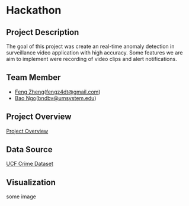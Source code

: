 # Hackathon
## Project Description
The goal of this project was create an real-time anomaly detection in surveillance video application with high accuracy. Some features we are aim to implement were recording of video clips and alert notifications.

## Team Member
- [Feng Zheng](https://github.com/FengZheng99)(fengz4dt@gmail.com)
- [Bao Ngo](https://github.com/Bao-Thien-Ngo)(bndbv@umsystem.edu)

## Project Overview
[Project Overview](https://youtu.be/NfLOfrISgSA)

## Data Source
[UCF Crime Dataset](https://www.kaggle.com/datasets/odins0n/ucf-crime-dataset)

## Visualization
some image
